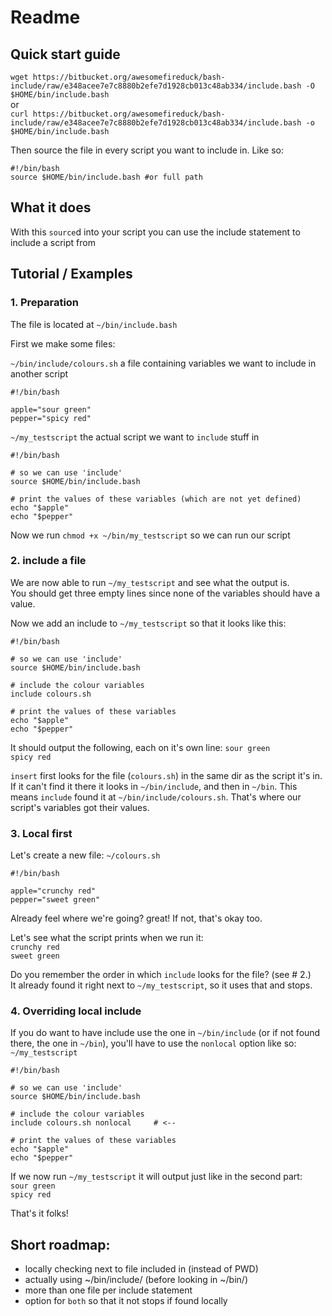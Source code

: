 # Readme

## Quick start guide

`wget https://bitbucket.org/awesomefireduck/bash-include/raw/e348acee7e7c8880b2efe7d1928cb013c48ab334/include.bash -O $HOME/bin/include.bash`  
or  
`curl https://bitbucket.org/awesomefireduck/bash-include/raw/e348acee7e7c8880b2efe7d1928cb013c48ab334/include.bash -o $HOME/bin/include.bash`

Then source the file in every script you want to include in.
Like so:
```
#!/bin/bash
source $HOME/bin/include.bash #or full path
```

## What it does
With this `source`d into your script you can use the include statement to include a script from

## Tutorial / Examples

### 1. Preparation
The file is located at `~/bin/include.bash`

First we make some files:

`~/bin/include/colours.sh` a file containing variables we want to include in another script
```
#!/bin/bash

apple="sour green"
pepper="spicy red"
```

`~/my_testscript` the actual script we want to `include` stuff in
```
#!/bin/bash

# so we can use 'include'
source $HOME/bin/include.bash

# print the values of these variables (which are not yet defined)
echo "$apple"
echo "$pepper"
```
Now we run `chmod +x ~/bin/my_testscript` so we can run our script

### 2. include a file
We are now able to run `~/my_testscript` and see what the output is.  
You should get three empty lines since none of the variables should have a value.
  
Now we add an include to `~/my_testscript` so that it looks like this:
```
#!/bin/bash

# so we can use 'include'
source $HOME/bin/include.bash

# include the colour variables
include colours.sh

# print the values of these variables
echo "$apple"
echo "$pepper"
```
It should output the following, each on it's own line: 
`sour green`  
`spicy red`  
  
`insert` first looks for the file (`colours.sh`) in the same dir as the script it's in. If it can't find it there it looks in `~/bin/include`, and then in `~/bin`. This means `include` found it at `~/bin/include/colours.sh`. That's where our script's variables got their values.

### 3. Local first
Let's create a new file:
`~/colours.sh` 
```
#!/bin/bash

apple="crunchy red"
pepper="sweet green"
```
Already feel where we're going? great! If not, that's okay too.

Let's see what the script prints when we run it:  
`crunchy red`  
`sweet green`  
  
Do you remember the order in which `include` looks for the file? (see \# 2.)  
It already found it right next to `~/my_testscript`, so it uses that and stops.

### 4. Overriding local include
If you do want to have include use the one in `~/bin/include` (or if not found there, the one in `~/bin`), you'll have to use the `nonlocal` option like so:  
`~/my_testscript`
```
#!/bin/bash

# so we can use 'include'
source $HOME/bin/include.bash

# include the colour variables
include colours.sh nonlocal     # <--

# print the values of these variables
echo "$apple"
echo "$pepper"
```
If we now run `~/my_testscript` it will output just like in the second part:  
`sour green`  
`spicy red`  

That's it folks!

## Short roadmap:  
* locally checking next to file included in (instead of PWD)
* actually using ~/bin/include/ (before looking in ~/bin/)
* more than one file per include statement
* option for `both` so that it not stops if found locally

